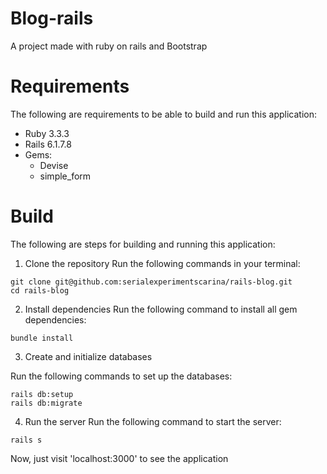 # Blog-rails

A project made with ruby ​​on rails and Bootstrap

# Requirements

The following are requirements to be able to build and run this application:

- Ruby 3.3.3
- Rails 6.1.7.8
- Gems:
  - Devise
  - simple_form   

# Build

The following are steps for building and running this application:

1. Clone the repository
Run the following commands in your terminal:

```
git clone git@github.com:serialexperimentscarina/rails-blog.git
cd rails-blog
```

2. Install dependencies
Run the following command to install all gem dependencies:

```
bundle install
```

3. Create and initialize databases

Run the following commands to set up the databases:

```
rails db:setup
rails db:migrate
```

4. Run the server
Run the following command to start the server:

```
rails s
```

Now, just visit 'localhost:3000' to see the application
